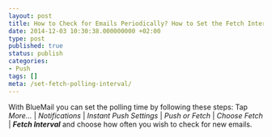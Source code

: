 ```yaml
---
layout: post
title: How to Check for Emails Periodically? How to Set the Fetch Interval?
date: 2014-12-03 10:30:38.000000000 +02:00
type: post
published: true
status: publish
categories:
- Push
tags: []
meta: /set-fetch-polling-interval/
---
```


With BlueMail you can set the polling time by following these steps: Tap *More...* \| *Notifications* \| *Instant Push Settings* \| *Push or Fetch* \| *Choose Fetch* \| ***Fetch Interval*** and choose how often you wish to check for new emails.</span></p>